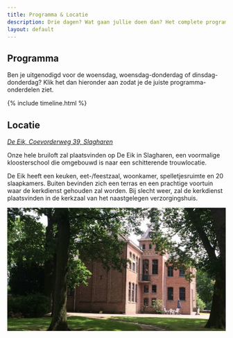 ```yaml
---
title: Programma & Locatie
description: Drie dagen? Wat gaan jullie doen dan? Het complete programma vind je hier.
layout: default
---
```

## Programma
Ben je uitgenodigd voor de woensdag, woensdag-donderdag of dinsdag-donderdag? Klik het dan hieronder aan zodat je de juiste programma-onderdelen ziet.

{% include timeline.html %}

## Locatie
[*De Eik, Coevorderweg 39, Slagharen*](https://maps.app.goo.gl/V8a8CPPXdgEKQNsh9)

Onze hele bruiloft zal plaatsvinden op De Eik in Slagharen, een voormalige kloosterschool die omgebouwd is naar een schitterende trouwlocatie.

De Eik heeft een keuken, eet-/feestzaal, woonkamer, spelletjesruimte en 20 slaapkamers. Buiten bevinden zich een terras en een prachtige voortuin waar de kerkdienst gehouden zal worden. Bij slecht weer, zal de kerkdienst plaatsvinden in de kerkzaal van het naastgelegen verzorgingshuis.

![Een foto van de locatie, Huize de Eik in Slagharen](/images/locatie.jpg)
